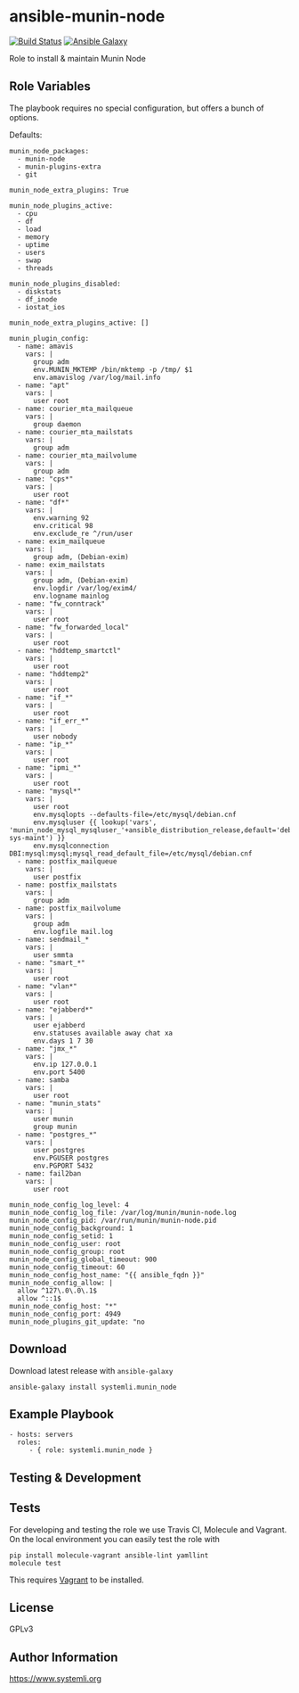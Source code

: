 ansible-munin-node
==================

[![Build Status](https://travis-ci.org/systemli/ansible-role-munin-node.svg?branch=master)](https://travis-ci.org/systemli/ansible-role-munin-node)
[![Ansible Galaxy](http://img.shields.io/badge/ansible--galaxy-munin--node-blue.svg)](https://galaxy.ansible.com/systemli/munin-node/)

Role to install & maintain Munin Node

Role Variables
--------------

The playbook requires no special configuration, but offers a bunch of options.

Defaults:

    munin_node_packages:
      - munin-node
      - munin-plugins-extra
      - git

    munin_node_extra_plugins: True

    munin_node_plugins_active:
      - cpu
      - df
      - load
      - memory
      - uptime
      - users
      - swap
      - threads

    munin_node_plugins_disabled:
      - diskstats
      - df_inode
      - iostat_ios

    munin_node_extra_plugins_active: []

    munin_plugin_config:
      - name: amavis
        vars: |
          group adm
          env.MUNIN_MKTEMP /bin/mktemp -p /tmp/ $1
          env.amavislog /var/log/mail.info
      - name: "apt"
        vars: |
          user root
      - name: courier_mta_mailqueue
        vars: |
          group daemon
      - name: courier_mta_mailstats
        vars: |
          group adm
      - name: courier_mta_mailvolume
        vars: |
          group adm
      - name: "cps*"
        vars: |
          user root
      - name: "df*"
        vars: |
          env.warning 92
          env.critical 98
          env.exclude_re ^/run/user
      - name: exim_mailqueue
        vars: |
          group adm, (Debian-exim)
      - name: exim_mailstats
        vars: |
          group adm, (Debian-exim)
          env.logdir /var/log/exim4/
          env.logname mainlog
      - name: "fw_conntrack"
        vars: |
          user root
      - name: "fw_forwarded_local"
        vars: |
          user root
      - name: "hddtemp_smartctl"
        vars: |
          user root
      - name: "hddtemp2"
        vars: |
          user root
      - name: "if_*"
        vars: |
          user root
      - name: "if_err_*"
        vars: |
          user nobody
      - name: "ip_*"
        vars: |
          user root
      - name: "ipmi_*"
        vars: |
          user root
      - name: "mysql*"
        vars: |
          user root
          env.mysqlopts --defaults-file=/etc/mysql/debian.cnf
          env.mysqluser {{ lookup('vars', 'munin_node_mysql_mysqluser_'+ansible_distribution_release,default='debian-sys-maint') }}
          env.mysqlconnection DBI:mysql:mysql;mysql_read_default_file=/etc/mysql/debian.cnf
      - name: postfix_mailqueue
        vars: |
          user postfix
      - name: postfix_mailstats
        vars: |
          group adm
      - name: postfix_mailvolume
        vars: |
          group adm
          env.logfile mail.log
      - name: sendmail_*
        vars: |
          user smmta
      - name: "smart_*"
        vars: |
          user root
      - name: "vlan*"
        vars: |
          user root
      - name: "ejabberd*"
        vars: |
          user ejabberd
          env.statuses available away chat xa
          env.days 1 7 30
      - name: "jmx_*"
        vars: |
          env.ip 127.0.0.1
          env.port 5400
      - name: samba
        vars: |
          user root
      - name: "munin_stats"
        vars: |
          user munin
          group munin
      - name: "postgres_*"
        vars: |
          user postgres
          env.PGUSER postgres
          env.PGPORT 5432
      - name: fail2ban
        vars: |
          user root

    munin_node_config_log_level: 4
    munin_node_config_log_file: /var/log/munin/munin-node.log
    munin_node_config_pid: /var/run/munin/munin-node.pid
    munin_node_config_background: 1
    munin_node_config_setid: 1
    munin_node_config_user: root
    munin_node_config_group: root
    munin_node_config_global_timeout: 900
    munin_node_config_timeout: 60
    munin_node_config_host_name: "{{ ansible_fqdn }}"
    munin_node_config_allow: |
      allow ^127\.0\.0\.1$
      allow ^::1$
    munin_node_config_host: "*"
    munin_node_config_port: 4949
    munin_node_plugins_git_update: "no

Download
--------

Download latest release with `ansible-galaxy`

	ansible-galaxy install systemli.munin_node

Example Playbook
----------------

    - hosts: servers
      roles:
         - { role: systemli.munin_node }

Testing & Development
---------------------

Tests
-----

For developing and testing the role we use Travis CI, Molecule and Vagrant. On the local environment you can easily test the role with

```
pip install molecule-vagrant ansible-lint yamllint
molecule test
```

This requires [Vagrant](https://www.vagrantup.com/downloads.html) to be installed.

License
-------

GPLv3

Author Information
------------------

https://www.systemli.org
